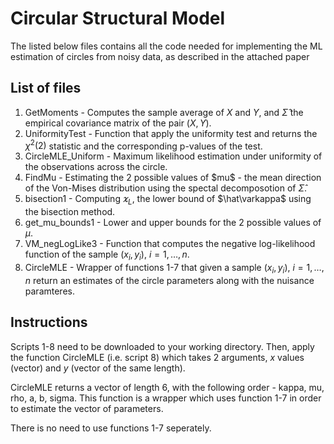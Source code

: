 # Circular Structural Model
The listed below files contains all the code needed for implementing the ML estimation of circles from noisy data, as described in the attached paper 

## List of files
1. GetMoments - Computes the sample average of $X$ and $Y$, and $\widehat{\Sigma}$ the empirical covariance matrix of the pair $(X,Y)$.
2. UniformityTest - Function that apply the uniformity test and returns the $\chi^2(2)$ statistic and the corresponding p-values of the test.
3. CircleMLE_Uniform - Maximum likelihood estimation under uniformity of the observations across the circle.
4. FindMu - Estimating the 2 possible values of \$mu$ - the mean direction of the Von-Mises distribution using the spectal decomposotion of $\widehat\Sigma$.
5. bisection1 - Computing $\varkappa_L$, the lower bound of $\hat\varkappa$ using the bisection method.
6. get_mu_bounds1 - Lower and upper bounds for the 2 possible values of $\mu$.
7. VM_negLogLike3 - Function that computes the negative log-likelihood function of the sample $(x_i,y_i)$, $i=1,\dots,n$.
8. CircleMLE - Wrapper of functions 1-7 that given a sample $(x_i,y_i)$, $i=1,\dots,n$ return an estimates of the circle parameters along with the nuisance paramteres.

## Instructions
Scripts 1-8 need to be downloaded to your working directory. Then, apply the function CircleMLE (i.e. script 8) which takes 2 arguments, $x$ values (vector) and $y$ (vector of the same length). 

CircleMLE returns a vector of length 6, with the following order - kappa, mu, rho, a, b, sigma. This function is a wrapper which uses function 1-7 in order to estimate the vector of parameters. 

There is no need to use functions 1-7 seperately. 
